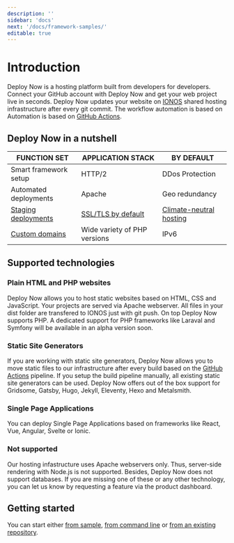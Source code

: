 ```yaml
---
description: ''
sidebar: 'docs'
next: '/docs/framework-samples/'
editable: true
---
```


# Introduction

Deploy Now is a hosting platform built from developers for developers. Connect your GitHub account with Deploy Now and get your web project live in seconds. Deploy Now updates your website on [IONOS](https://www.ionos.com/) shared hosting infrastructure after every git commit. The workflow automation is based on Automation is based on [GitHub Actions](https://github.com/features/actions).

## Deploy Now in a nutshell

|FUNCTION SET|APPLICATION STACK|BY DEFAULT|
|-|-|-|
|Smart framework setup|HTTP/2|DDos Protection|
|Automated deployments|Apache|Geo redundancy|
|[Staging deployments](/docs/staging-deployments)|[SSL/TLS by default](/docs/domain-tls/#tlsssl)|[Climate-neutral hosting](https://www.ionos.com/environment)|
|[Custom domains](/docs/domain-tls)|Wide variety of PHP versions|IPv6|

## Supported technologies

### Plain HTML and PHP websites
Deploy Now allows you to host static websites based on HTML, CSS and JavaScript. Your projects are served via Apache webserver. All files in your dist folder are transfered to IONOS just with git push. On top Deploy Now supports PHP. A dedicated support for PHP frameworks like Laraval and Symfony will be available in an alpha version soon.

### Static Site Generators
If you are working with static site generators, Deploy Now allows you to move static files to our infrastructure after every build based on the [GitHub Actions](https://github.com/features/actions) pipeline. If you setup the build pipeline manually, all existing static site generators can be used. Deploy Now offers out of the box support for Gridsome, Gatsby, Hugo, Jekyll, Eleventy, Hexo and Metalsmith.

### Single Page Applications
You can deploy Single Page Applications based on frameworks like React, Vue, Angular, Svelte or Ionic.

### Not supported
Our hosting infastructure uses Apache webservers only. Thus, server-side rendering with Node.js is not supported. Besides, Deploy Now does not support databases. If you are missing one of these or any other technology, you can let us know by requesting a feature via the product dashboard.

## Getting started
You can start either [from sample](/docs/from-sample), [from command line](/docs/from-cmd-line) or [from an existing repository](/docs/from-repo).
